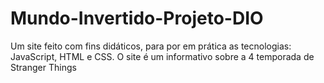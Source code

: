 # Mundo-Invertido-Projeto-DIO
 Um site feito com fins didáticos, para por em prática as tecnologias: JavaScript, HTML e CSS. O site é um informativo sobre a 4 temporada de Stranger Things
